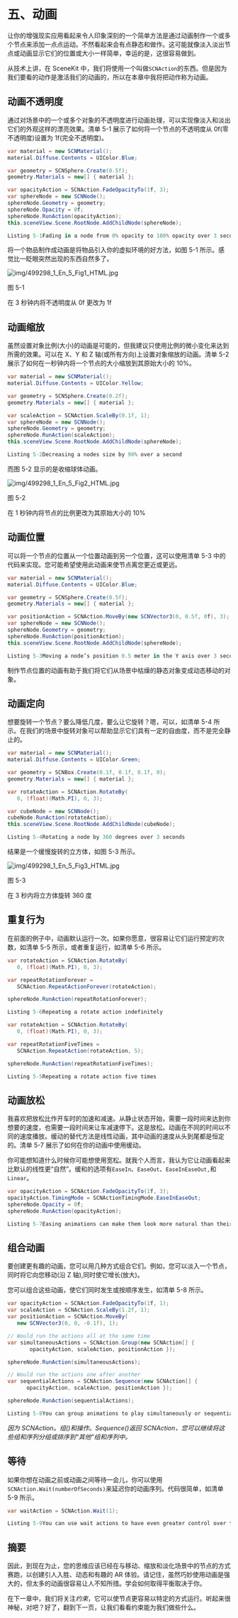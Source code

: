 # 五、动画

让你的增强现实应用看起来令人印象深刻的一个简单方法是通过动画制作一个或多个节点来添加一点点运动。不然看起来会有点静态和做作。这可能就像淡入淡出节点或动画显示它们的位置或大小一样简单，幸运的是，这很容易做到。

从技术上讲，在 SceneKit 中，我们将使用一个叫做`SCNAction`的东西。但是因为我们要看的动作是激活我们的动画的，所以在本章中我将把动作称为动画。

## 动画不透明度

通过对场景中的一个或多个对象的不透明度进行动画处理，可以实现像淡入和淡出它们的外观这样的漂亮效果。清单 5-1 展示了如何将一个节点的不透明度从 0f(零不透明度)设置为 1f(完全不透明度)。

```cs
var material = new SCNMaterial();
material.Diffuse.Contents = UIColor.Blue;

var geometry = SCNSphere.Create(0.5f);
geometry.Materials = new[] { material };

var opacityAction = SCNAction.FadeOpacityTo(1f, 3);
var sphereNode = new SCNNode();
sphereNode.Geometry = geometry;
sphereNode.Opacity = 0f;
sphereNode.RunAction(opacityAction);
this.sceneView.Scene.RootNode.AddChildNode(sphereNode);

Listing 5-1Fading in a node from 0% opacity to 100% opacity over 3 seconds

```

将一个物品制作成动画是将物品引入你的虚拟环境的好方法，如图 5-1 所示。感觉比一眨眼突然出现的东西自然多了。

![img/499298_1_En_5_Fig1_HTML.jpg](img/499298_1_En_5_Fig1_HTML.jpg)

图 5-1

在 3 秒钟内将不透明度从 0f 更改为 1f

## 动画缩放

虽然设置对象比例(大小)的动画是可能的，但我建议只使用比例的微小变化来达到所需的效果。可以在 X、Y 和 Z 轴(或所有方向)上设置对象缩放的动画。清单 5-2 展示了如何在一秒钟内将一个节点的大小缩放到其原始大小的 10%。

```cs
var material = new SCNMaterial();
material.Diffuse.Contents = UIColor.Yellow;

var geometry = SCNSphere.Create(0.2f);
geometry.Materials = new[] { material };

var scaleAction = SCNAction.ScaleBy(0.1f, 1);
var sphereNode = new SCNNode();
sphereNode.Geometry = geometry;
sphereNode.RunAction(scaleAction);
this.sceneView.Scene.RootNode.AddChildNode(sphereNode);

Listing 5-2Decreasing a nodes size by 90% over a second

```

而图 5-2 显示的是收缩球体动画。

![img/499298_1_En_5_Fig2_HTML.jpg](img/499298_1_En_5_Fig2_HTML.jpg)

图 5-2

在 1 秒钟内将节点的比例更改为其原始大小的 10%

## 动画位置

可以将一个节点的位置从一个位置动画到另一个位置，这可以使用清单 5-3 中的代码来实现。您可能希望使用此动画来使节点离您更近或更远。

```cs
var material = new SCNMaterial();
material.Diffuse.Contents = UIColor.Blue;

var geometry = SCNSphere.Create(0.5f);
geometry.Materials = new[] { material };

var positionAction = SCNAction.MoveBy(new SCNVector3(0, 0.5f, 0f), 3);
var sphereNode = new SCNNode();
sphereNode.Geometry = geometry;
sphereNode.RunAction(positionAction);
this.sceneView.Scene.RootNode.AddChildNode(sphereNode);

Listing 5-3Moving a node’s position 0.5 meter in the Y axis over 3 seconds

```

制作节点位置的动画有助于我们将它们从场景中枯燥的静态对象变成动态移动的对象。

## 动画定向

想要旋转一个节点？要么降低几度，要么让它旋转？嗯，可以，如清单 5-4 所示。在我们的场景中旋转对象可以帮助显示它们具有一定的自由度，而不是完全静止的。

```cs
var material = new SCNMaterial();
material.Diffuse.Contents = UIColor.Green;

var geometry = SCNBox.Create(0.1f, 0.1f, 0.1f, 0);
geometry.Materials = new[] { material };

var rotateAction = SCNAction.RotateBy(
   0, (float)(Math.PI), 0, 3);

var cubeNode = new SCNNode();
cubeNode.RunAction(rotateAction);
this.sceneView.Scene.RootNode.AddChildNode(cubeNode);

Listing 5-4Rotating a node by 360 degrees over 3 seconds

```

结果是一个缓慢旋转的立方体，如图 5-3 所示。

![img/499298_1_En_5_Fig3_HTML.jpg](img/499298_1_En_5_Fig3_HTML.jpg)

图 5-3

在 3 秒内将立方体旋转 360 度

## 重复行为

在前面的例子中，动画默认运行一次。如果你愿意，很容易让它们运行预定的次数，如清单 5-5 所示，或者重复运行，如清单 5-6 所示。

```cs
var rotateAction = SCNAction.RotateBy(
   0, (float)(Math.PI), 0, 3);

var repeatRotationForever =
   SCNAction.RepeatActionForever(rotateAction);

sphereNode.RunAction(repeatRotationForever);

Listing 5-6Repeating a rotate action indefinitely

```

```cs
var rotateAction = SCNAction.RotateBy(
   0, (float)(Math.PI), 0, 3);

var repeatRotationFiveTimes =
   SCNAction.RepeatAction(rotateAction, 5);

sphereNode.RunAction(repeatRotationFiveTimes);

Listing 5-5Repeating a rotate action five times

```

## 动画放松

我喜欢把放松比作开车时的加速和减速。从静止状态开始，需要一段时间来达到你想要的速度，也需要一段时间来让车减速停下。这是放松。动画在不同的时间以不同的速度播放。缓动的替代方法是线性动画，其中动画的速度从头到尾都是恒定的。清单 5-7 展示了如何在你的动画中使用缓动。

你可能想知道什么时候你可能想使用宽松。就我个人而言，我认为它让动画看起来比默认的线性更“自然”。缓和的选项有`EaseIn`、`EaseOut`、`EaseInEaseOut,`和`Linear`。

```cs
var opacityAction = SCNAction.FadeOpacityTo(1f, 3);
opacityAction.TimingMode = SCNActionTimingMode.EaseInEaseOut;
sphereNode.Opacity = 0f;
sphereNode.RunAction(opacityAction);

Listing 5-7Easing animations can make them look more natural than their linear counterparts

```

## 组合动画

要创建更有趣的动画，您可以用几种方式组合它们。例如，您可以淡入一个节点，同时将它向您移动(沿 Z 轴),同时使它增长(放大)。

您可以组合这些动画，使它们同时发生或按顺序发生，如清单 5-8 所示。

```cs
var opacityAction = SCNAction.FadeOpacityTo(1f, 1);
var scaleAction = SCNAction.ScaleBy(1.2f, 1);
var positionAction = SCNAction.MoveBy(
   new SCNVector3(0, 0, -0.1f), 1);

// Would run the actions all at the same time
var simultaneousActions = SCNAction.Group(new SCNAction[] {
       opacityAction, scaleAction, positionAction });

sphereNode.RunAction(simultaneousActions);

// Would run the actions one after another
var sequentialActions = SCNAction.Sequence(new SCNAction[] {
      opacityAction, scaleAction, positionAction });

sphereNode.RunAction(sequentialActions);

Listing 5-8You can group animations to play simultaneously or sequentially

```

*因为 SCNAction。组()和操作。Sequence()返回 SCNAction，您可以继续将这些组和序列分组或排序到“其他”组和序列中。*

## 等待

如果你想在动画之前或动画之间等待一会儿，你可以使用`SCNAction.Wait(numberOfSeconds)`来延迟你的动画序列。代码很简单，如清单 5-9 所示。

```cs
var waitAction = SCNAction.Wait(1);

Listing 5-9You can use wait actions to have even greater control over the timing of your animations

```

## 摘要

因此，到现在为止，您的思维应该已经在与移动、缩放和淡化场景中的节点的方式赛跑，以创建引人入胜、动态和有趣的 AR 体验。请记住，虽然巧妙使用动画是强大的，但太多的动画很容易让人不知所措。学会如何取得平衡取决于你。

在下一章中，我们将关注*约束*，它可以使节点更容易以特定的方式运行。听起来很神秘，对吧？好了，翻到下一页，让我们看看约束能为我们做些什么。